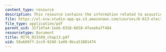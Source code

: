 ```yaml
---
content_type: resource
description: This resource contains the information related to acoustics.
file: https://ol-ocw-studio-app-qa.s3.amazonaws.com/courses/6-013-electromagnetics-and-applications-spring-2009/50a609ff2cc992401a099bca53801474_MIT6_013S09_chap13.pdf
file_type: application/pdf
parent_uid: 31f14fa4-1ee6-0358-6058-4feee6a7f484
resourcetype: Document
title: MIT6_013S09_chap13.pdf
uid: 50a609ff-2cc9-9240-1a09-9bca53801474
---
```


